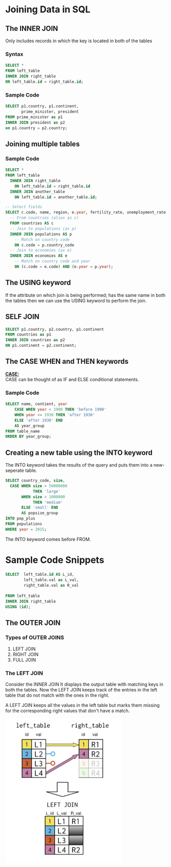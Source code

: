 # Joining Data in SQL

## The INNER JOIN 

Only includes records in which the key is located in both of the tables

### Syntax

```SQL
SELECT *
FROM left_table
INNER JOIN right_table
ON left_table.id = right_table.id;
```

### Sample Code

```SQL
SELECT p1.country, p1.continent, 
       prime_minister, president
FROM prime_minister as p1
INNER JOIN president as p2
on p1.country = p2.country;
```

## Joining multiple tables 

### Sample Code

```SQL
SELECT *
FROM left_table
  INNER JOIN right_table
    ON left_table.id = right_table.id
  INNER JOIN another_table
    ON left_table.id = another_table.id;
```

```SQL
-- Select fields
SELECT c.code, name, region, e.year, fertility_rate, unemployment_rate
  -- From countries (alias as c)
  FROM countries AS c
  -- Join to populations (as p)
  INNER JOIN populations AS p
    -- Match on country code
    ON c.code = p.country_code
  -- Join to economies (as e)
  INNER JOIN economies AS e
    -- Match on country code and year
    ON (c.code = e.code) AND (e.year = p.year);
```

## The USING keyword

If the attribute on which join is being performed; has the same name in both the tables then we can use the USING keyword to perform the join.

## SELF JOIN

```SQL
SELECT p1.country, p2.country, p1.continent
FROM countries as p1
INNER JOIN countries as p2
ON p1.continent = p2.continent;
```

## The CASE WHEN and THEN keywords

<b><u>CASE:</u></b><br>
CASE can be thought of as IF and ELSE conditional statements.

### Sample Code

```SQL
SELECT name, contient, year
    CASE WHEN year < 1900 THEN 'before 1900'
    WHEN year <= 1930 THEN 'after 1930'
    ELSE 'after 1930' END
    AS year_group
FROM table_name
ORDER BY year_group;
```

## Creating a new table using the INTO keyword

The INTO keyword takes the results of the query and puts them into a new-seperate table.
```SQL
SELECT country_code, size,
  CASE WHEN size > 50000000
            THEN 'large'
       WHEN size > 1000000
            THEN 'medium'
       ELSE 'small' END
       AS popsize_group
INTO pop_plus       
FROM populations
WHERE year = 2015;
```

The INTO keyword comes before FROM.

# Sample Code Snippets

```SQL
SELECT  left_table.id AS L_id,
        left_table.val as L_val,
        right_table.val as R_val

FROM left_table
INNER JOIN right_table
USING (id);
```

## The OUTER JOIN

### Types of OUTER JOINS

1. LEFT JOIN
2. RIGHT JOIN
3. FULL JOIN

### The LEFT JOIN

Consider the INNER JOIN 
It displays the output table with matching keys in both the tables.
Now the LEFT JOIN keeps track of the entries in the left table that do not match with the ones in the right.

A LEFT JOIN keeps all the values in the left table but marks them missing for the corresponding right values that don't have a match.

![title](./Images/Left_Join.PNG)


       

